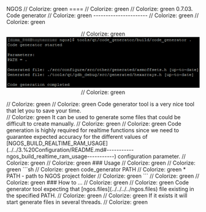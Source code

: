 NGOS                                                                                                                                                                                                     // Colorize: green
====                                                                                                                                                                                                     // Colorize: green
                                                                                                                                                                                                         // Colorize: green
0.7.03. Code generator                                                                                                                                                                                   // Colorize: green
----------------------                                                                                                                                                                                   // Colorize: green
                                                                                                                                                                                                         // Colorize: green
<p align="center">                                                                                                                                                                                       // Colorize: green
    <img src="https://github.com/Gris87/ngos/blob/master/tools/qt/code_generator/Screenshot.png?raw=true" alt="Screenshot"/>                                                                             // Colorize: green
</p>                                                                                                                                                                                                     // Colorize: green
                                                                                                                                                                                                         // Colorize: green
Code generator tool is a very nice tool that let you to save your time.<br/>                                                                                                                             // Colorize: green
It can be used to generate some files that could be difficult to create manually.                                                                                                                        // Colorize: green
                                                                                                                                                                                                         // Colorize: green
Code generation is highly required for realtime functions since we need to guarantee expected accuracy for the different values of [NGOS_BUILD_REALTIME_RAM_USAGE](../../3.%20Configuration/README.md#-----------ngos_build_realtime_ram_usage-----------) configuration parameter. // Colorize: green
                                                                                                                                                                                                         // Colorize: green
### Usage                                                                                                                                                                                                // Colorize: green
                                                                                                                                                                                                         // Colorize: green
```sh                                                                                                                                                                                                    // Colorize: green
code_generator PATH                                                                                                                                                                                      // Colorize: green
    * PATH - path to NGOS project folder                                                                                                                                                                 // Colorize: green
```                                                                                                                                                                                                      // Colorize: green
                                                                                                                                                                                                         // Colorize: green
### How to ...                                                                                                                                                                                           // Colorize: green
                                                                                                                                                                                                         // Colorize: green
Code generator tool expecting that [ngos.files](../../../../ngos.files) file existing in the specified PATH.                                                                                             // Colorize: green
                                                                                                                                                                                                         // Colorize: green
If it exists it will start generate files in several threads.                                                                                                                                            // Colorize: green
